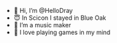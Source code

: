 - 👋 Hi, I’m @HelloDray
- 😇 In Scicon I stayed in Blue Oak
- 🎵 I’m a music maker
- 🛃 I love playing games in my mind

<!---
HelloDray/HelloDray is a ✨ special ✨ repository because its `README.md` (this file) appears on your GitHub profile.

